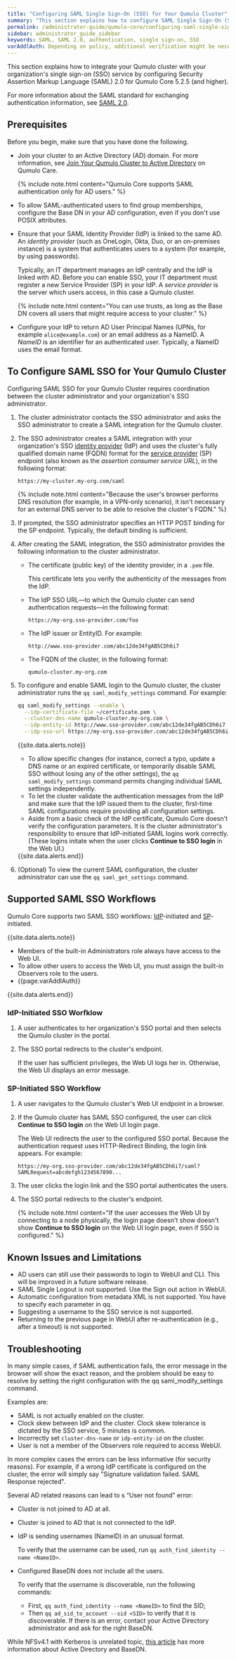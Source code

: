 ```yaml
---
title: "Configuring SAML Single Sign-On (SSO) for Your Qumulo Cluster"
summary: "This section explains how to configure SAML Single Sign-On (SSO) for your Qumulo cluster."
permalink: /administrator-guide/qumulo-core/configuring-saml-single-sign-on-sso.html
sidebar: administrator_guide_sidebar
keywords: SAML, SAML 2.0, authentication, single sign-on, SSO
varAddlAuth: Depending on policy, additional verification might be necessary. For example, the SSO administrator can enforce mandatory two-factor authentication (2FA) for certain clusters.
---
```


This section explains how to integrate your Qumulo cluster with your organization's single sign-on (SSO) service by configuring Security Assertion Markup Language (SAML) 2.0 for Qumulo Core 5.2.5 (and higher).

For more information about the SAML standard for exchanging authentication information, see [SAML 2.0](https://en.wikipedia.org/wiki/SAML_2.0).

## Prerequisites
Before you begin, make sure that you have done the following.

* Join your cluster to an Active Directory (AD) domain. For more information, see [Join Your Qumulo Cluster to Active Directory](https://care.qumulo.com/hc/en-us/articles/115007276068) on Qumulo Care.

  {% include note.html content="Qumulo Core supports SAML authentication only for AD users." %}

* To allow SAML-authenticated users to find group memberships, configure the Base DN in your AD configuration, even if you don't use POSIX attributes.

* <a name="identity-provider"></a>Ensure that your SAML Identity Provider (IdP) is linked to the same AD. An _identity provider_ (such as OneLogin, Okta, Duo, or an on-premises instance) is a system that authenticates users to a system (for example, by using passwords).

  <a name="service-provider"></a>Typically, an IT department manages an IdP centrally and the IdP is linked with AD. Before you can enable SSO, your IT department must register a new Service Provider (SP) in your IdP. A _service provider_ is the server which users access, in this case a Qumulo cluster.

  {% include note.html content="You can use trusts, as long as the Base DN covers all users that might require access to your cluster." %}
  
* Configure your IdP to return AD User Principal Names (UPNs, for example `alice@example.com`) or an email address as a NameID. A _NameID_ is an identifier for an authenticated user. Typically, a NameID uses the email format.


## To Configure SAML SSO for Your Qumulo Cluster
Configuring SAML SSO for your Qumulo Cluster requires coordination between the cluster administrator and your organization's SSO administrator.

1. The cluster administrator contacts the SSO administrator and asks the SSO administrator to create a SAML integration for the Qumulo cluster.

1. The SSO administrator creates a SAML integration with your organization's SSO [identity provider](#identity-provider) (IdP) and uses the cluster's fully qualified domain name (FQDN) format for the [service provider](#service-provider) (SP) endpoint (also known as the _assertion consumer service URL_), in the following format:

   ```
   https://my-cluster.my-org.com/saml
   ```
   
   {% include note.html content="Because the user's browser performs DNS resolution (for example, in a VPN-only scenario), it isn't necessary for an external DNS server to be able to resolve the cluster's FQDN." %}

1. If prompted, the SSO administrator specifies an HTTP POST binding for the SP endpoint. Typically, the default binding is sufficient.

1. After creating the SAML integration, the SSO administrator provides the following information to the cluster administrator.

   * The certificate (public key) of the identity provider, in a `.pem` file.
   
     This certificate lets you verify the authenticity of the messages from the IdP.
   
   * The IdP SSO URL&mdash;to which the Qumulo cluster can send authentication requests&mdash;in the following format:

     ```
     https://my-org.sso-provider.com/foo
     ```
     
   * The IdP issuer or EntityID. For example:

     ```
     http://www.sso-provider.com/abc12de34fgAB5CDh6i7
     ```
   
   * The FQDN of the cluster, in the following format:

     ```
     qumulo-cluster.my-org.com
     ```

1. To configure and enable SAML login to the Qumulo cluster, the cluster administrator runs the `qq saml_modify_settings` command. For example:

   ```bash
   qq saml_modify_settings --enable \
     --idp-certificate-file ~/certificate.pem \
     --cluster-dns-name qumulo-cluster.my-org.com \
     --idp-entity-id http://www.sso-provider.com/abc12de34fgAB5CDh6i7 \
     --idp-sso-url https://my-org.sso-provider.com/abc12de34fgAB5CDh6i7/saml \
   ```
   
   {{site.data.alerts.note}}
   <ul>
     <li>To allow specific changes (for instance, correct a typo, update a DNS name or an expired certificate, or temporarily disable SAML SSO without losing any of the other settings), the <code>qq saml_modify_settings</code> command permits changing individual SAML settings independently.</li>
     <li>To let the cluster validate the authentication messages from the IdP and make sure that the IdP issued them to the cluster, first-time SAML configurations require providing all configuration settings.</li>
     <li>Aside from a basic check of the IdP certificate, Qumulo Core doesn't verify the configuration parameters. It is the cluster administrator's responsibility to ensure that IdP-initiated SAML logins work correctly. (These logins initate when the user clicks <strong>Continue to SSO login</strong> in the Web UI.)</li>
   </ul>
   {{site.data.alerts.end}}

1. (Optional) To view the current SAML configuration, the cluster administrator can use the `qq saml_get_settings` command.


## Supported SAML SSO Workflows
Qumulo Core supports two SAML SSO workflows: [IdP](#identity-provider)-initiated and [SP](#service-provider)-initiated.

{{site.data.alerts.note}}
<ul>
  <li>Members of the built-in Administrators role always have access to the Web UI.</li>
  <li>To allow other users to access the Web UI, you must assign the built-in Observers role to the users.</li>
  <li>{{page.varAddlAuth}}</li>
</ul>
{{site.data.alerts.end}}

### IdP-Initiated SSO Worfklow
1. A user authenticates to her organization's SSO portal and then selects the Qumulo cluster in the portal.
   
1. The SSO portal redirects to the cluster's endpoint.

   If the user has sufficient privileges, the Web UI logs her in. Otherwise, the Web UI displays an error message.

### SP-Initiated SSO Workflow
1. A user navigates to the Qumulo cluster's Web UI endpoint in a browser.

1. If the Qumulo cluster has SAML SSO configured, the user can click **Continue to SSO login** on the Web UI login page.

   The Web UI redirects the user to the configured SSO portal. Because the authentication request uses HTTP-Redirect Binding, the login link appears. For example:
   
   ```
   https://my-org.sso-provider.com/abc12de34fgAB5CDh6i7/saml?SAMLRequest=abcdefgh1234567890...
   ```
   
1. The user clicks the login link and the SSO portal authenticates the users.

1. The SSO portal redirects to the cluster's endpoint.

   {% include note.html content="If the user accesses the Web UI by connecting to a node physically, the login page doesn't show doesn't show **Continue to SSO login** on the Web UI login page, even if SSO is configured." %}


## Known Issues and Limitations
- AD users can still use their passwords to login to WebUI and CLI. This will be improved in a future software release.
- SAML Single Logout is not supported. Use the Sign out action in WebUI.
- Automatic configuration from metadata XML is not supported. You have to specify each parameter in qq.
- Suggesting a username to the SSO service is not supported.
- Returning to the previous page in WebUI after re-authentication (e.g., after a timeout) is not supported.

## Troubleshooting
In many simple cases, if SAML authentication fails, the error message in the browser will show the exact reason, and the problem should be easy to resolve by setting the right configuration with the qq saml_modify_settings command.

Examples are:
- SAML is not actually enabled on the cluster.
- Clock skew between IdP and the cluster. Clock skew tolerance is dictated by the SSO service, 5 minutes is common.
- Incorrectly set `cluster-dns-name` or `idp-entity-id` on the cluster.
- User is not a member of the Observers role required to access WebUI.

In more complex cases the errors can be less informative (for security reasons). For example, if a wrong IdP certificate is configured on the cluster, the error will simply say "Signature validation failed. SAML Response rejected".

Several AD related reasons can lead to s “User not found” error:
- Cluster is not joined to AD at all.
- Cluster is joined to AD that is not connected to the IdP.
- IdP is sending usernames (NameID) in an unusual format.
  
  To verify that the username can be used, run `qq auth_find_identity --name <NameID>`.
- Configured BaseDN does not include all the users.
  
  To verify that the username is discoverable, run the following commands:
  - First, `qq auth_find_identity --name <NameID>` to find the SID;
  - Then `qq ad_sid_to_account --sid <SID>` to verify that it is discoverable.
If there is an error, contact your Active Directory administrator and ask for the right BaseDN.

While NFSv4.1 with Kerberos is unrelated topic, [this article](../kerberos/kerberos-prerequisites-joining-cluster-active-directory.md#specifying-the-base-distinguished-name-base-dn) has more information about Active Directory and BaseDN.
